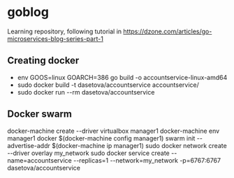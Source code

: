 # goblog
Learning repository, following tutorial in https://dzone.com/articles/go-microservices-blog-series-part-1

## Creating docker 
+ env GOOS=linux GOARCH=386 go build -o accountservice-linux-amd64
+ sudo docker build -t dasetova/accountservice accountservice/
+ sudo docker run --rm dasetova/accountservice

## Docker swarm
docker-machine create --driver virtualbox manager1
docker-machine env manager1
docker $(docker-machine config manager1) swarm init --advertise-addr $(docker-machine ip manager1)
sudo docker network create --driver overlay my_network
sudo docker service create --name=accountservice --replicas=1 --network=my_network -p=6767:6767 dasetova/accountservice
